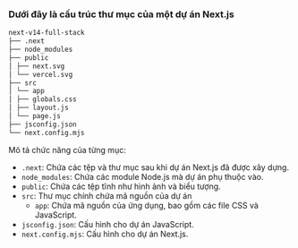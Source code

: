 ### Dưới đây là cấu trúc thư mục của một dự án Next.js

```markdown
next-v14-full-stack
├── .next
├── node_modules
├── public
│ ├── next.svg
│ └── vercel.svg
├── src
│ └── app
│ ├── globals.css
│ ├── layout.js
│ └── page.js
├── jsconfig.json
└── next.config.mjs
```

Mô tả chức năng của từng mục:

- `.next`: Chứa các tệp và thư mục sau khi dự án Next.js đã được xây dựng.
- `node_modules`: Chứa các module Node.js mà dự án phụ thuộc vào.
- `public`: Chứa các tệp tĩnh như hình ảnh và biểu tượng.
- `src`: Thư mục chính chứa mã nguồn của dự án
  - `app`: Chứa mã nguồn của ứng dụng, bao gồm các file CSS và JavaScript.
- `jsconfig.json`: Cấu hình cho dự án JavaScript.
- `next.config.mjs`: Cấu hình cho dự án Next.js.
